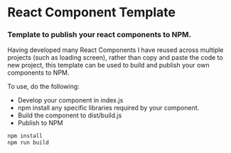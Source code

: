 # React Component Template

### Template to publish your react components to NPM.

Having developed many React Components I have reused across multiple projects (such as loading screen), rather than copy and paste the code to new project, this template can be used to build and publish your own components to NPM.

To use, do the following:

 * Develop your component in index.js
 * npm install any specific libraries required by your component.
 * Build the component to dist/build.js
 * Publish to NPM

```javascript
npm install
npm run build
```
